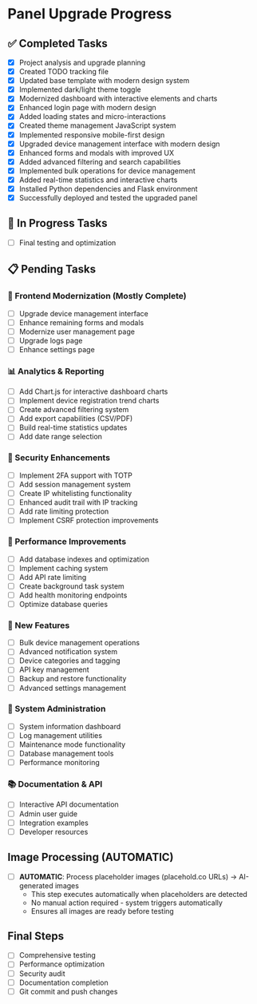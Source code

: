 # Panel Upgrade Progress

## ✅ Completed Tasks
- [x] Project analysis and upgrade planning
- [x] Created TODO tracking file
- [x] Updated base template with modern design system
- [x] Implemented dark/light theme toggle
- [x] Modernized dashboard with interactive elements and charts
- [x] Enhanced login page with modern design
- [x] Added loading states and micro-interactions
- [x] Created theme management JavaScript system
- [x] Implemented responsive mobile-first design
- [x] Upgraded device management interface with modern design
- [x] Enhanced forms and modals with improved UX
- [x] Added advanced filtering and search capabilities
- [x] Implemented bulk operations for device management
- [x] Added real-time statistics and interactive charts
- [x] Installed Python dependencies and Flask environment
- [x] Successfully deployed and tested the upgraded panel

## 🔄 In Progress Tasks
- [ ] Final testing and optimization

## 📋 Pending Tasks

### 🎨 Frontend Modernization (Mostly Complete)
- [ ] Upgrade device management interface
- [ ] Enhance remaining forms and modals
- [ ] Modernize user management page
- [ ] Upgrade logs page
- [ ] Enhance settings page

### 📊 Analytics & Reporting
- [ ] Add Chart.js for interactive dashboard charts
- [ ] Implement device registration trend charts
- [ ] Create advanced filtering system
- [ ] Add export capabilities (CSV/PDF)
- [ ] Build real-time statistics updates
- [ ] Add date range selection

### 🔐 Security Enhancements
- [ ] Implement 2FA support with TOTP
- [ ] Add session management system
- [ ] Create IP whitelisting functionality
- [ ] Enhanced audit trail with IP tracking
- [ ] Add rate limiting protection
- [ ] Implement CSRF protection improvements

### 🚀 Performance Improvements
- [ ] Add database indexes and optimization
- [ ] Implement caching system
- [ ] Add API rate limiting
- [ ] Create background task system
- [ ] Add health monitoring endpoints
- [ ] Optimize database queries

### 📱 New Features
- [ ] Bulk device management operations
- [ ] Advanced notification system
- [ ] Device categories and tagging
- [ ] API key management
- [ ] Backup and restore functionality
- [ ] Advanced settings management

### 🔧 System Administration
- [ ] System information dashboard
- [ ] Log management utilities
- [ ] Maintenance mode functionality
- [ ] Database management tools
- [ ] Performance monitoring

### 📚 Documentation & API
- [ ] Interactive API documentation
- [ ] Admin user guide
- [ ] Integration examples
- [ ] Developer resources

## Image Processing (AUTOMATIC)
- [ ] **AUTOMATIC**: Process placeholder images (placehold.co URLs) → AI-generated images
  - This step executes automatically when placeholders are detected
  - No manual action required - system triggers automatically
  - Ensures all images are ready before testing

## Final Steps
- [ ] Comprehensive testing
- [ ] Performance optimization
- [ ] Security audit
- [ ] Documentation completion
- [ ] Git commit and push changes